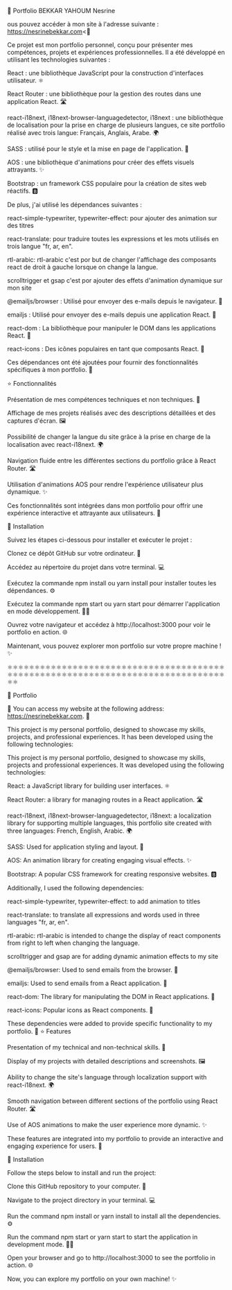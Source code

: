 🌟 Portfolio BEKKAR YAHOUM Nesrine

ous pouvez accéder à mon site à l'adresse suivante : https://nesrinebekkar.com<🎊

Ce projet est mon portfolio personnel, conçu pour présenter mes compétences, projets et expériences professionnelles. Il a été développé en utilisant les technologies suivantes :

React : une bibliothèque JavaScript pour la construction d'interfaces utilisateur. ⚛️

React Router : une bibliothèque pour la gestion des routes dans une application React. 🛣️

react-i18next, i18next-browser-languagedetector, i18next : une bibliothèque de localisation pour la prise en charge de plusieurs langues, ce site portfolio réalisé avec trois langue: Français, Anglais, Arabe. 🌍

SASS : utilisé pour le style et la mise en page de l'application. 🎨

AOS : une bibliothèque d'animations pour créer des effets visuels attrayants. ✨

Bootstrap : un framework CSS populaire pour la création de sites web réactifs. 🅱️

De plus, j'ai utilisé les dépendances suivantes :

react-simple-typewriter,  typewriter-effect: pour ajouter des animation sur des titres

react-translate: pour traduire toutes les expressions et les mots utilisés en trois langue "fr, ar, en".

rtl-arabic: rtl-arabic c'est por but de changer l'affichage des composants react de droit à gauche lorsque on change la langue.

scrolltrigger et gsap c'est por ajouter des effets d'animation dynamique sur mon site 

@emailjs/browser : Utilisé pour envoyer des e-mails depuis le navigateur. 📧

emailjs : Utilisé pour envoyer des e-mails depuis une application React. 📧

react-dom : La bibliothèque pour manipuler le DOM dans les applications React. 🏢

react-icons : Des icônes populaires en tant que composants React. 🔣

Ces dépendances ont été ajoutées pour fournir des fonctionnalités spécifiques à mon portfolio. 🚀

⭐ Fonctionnalités

Présentation de mes compétences techniques et non techniques. 🚀

Affichage de mes projets réalisés avec des descriptions détaillées et des captures d'écran. 🖼️

Possibilité de changer la langue du site grâce à la prise en charge de la localisation avec react-i18next. 🌍

Navigation fluide entre les différentes sections du portfolio grâce à React Router. 🛣️

Utilisation d'animations AOS pour rendre l'expérience utilisateur plus dynamique. ✨

Ces fonctionnalités sont intégrées dans mon portfolio pour offrir une expérience interactive et attrayante aux utilisateurs. 💼

🚀 Installation

Suivez les étapes ci-dessous pour installer et exécuter le projet :

Clonez ce dépôt GitHub sur votre ordinateur. 📂

Accédez au répertoire du projet dans votre terminal. 💻

Exécutez la commande npm install ou yarn install pour installer toutes les dépendances. ⚙️

Exécutez la commande npm start ou yarn start pour démarrer l'application en mode développement. 🏃‍♂️

Ouvrez votre navigateur et accédez à http://localhost:3000 pour voir le portfolio en action. 🌐

Maintenant, vous pouvez explorer mon portfolio sur votre propre machine ! ✨

⚛️⚛️⚛️⚛️⚛️⚛️⚛️⚛️⚛️⚛️⚛️⚛️⚛️⚛️⚛️⚛️⚛️⚛️⚛️⚛️⚛️⚛️⚛️⚛️⚛️⚛️⚛️⚛️⚛️⚛️⚛️⚛️⚛️⚛️⚛️⚛️⚛️⚛️⚛️⚛️⚛️⚛️⚛️⚛️⚛️⚛️⚛️⚛️⚛️⚛️⚛️⚛️⚛️⚛️⚛️⚛️⚛️⚛️⚛️⚛️⚛️⚛️⚛️⚛️⚛️⚛️⚛️⚛️⚛️⚛️⚛️⚛️⚛️⚛️⚛️⚛️⚛️⚛️⚛️⚛️⚛️⚛️

🌟 Portfolio

🎊 You can access my website at the following address:  https://nesrinebekkar.com. 🎊

This project is my personal portfolio, designed to showcase my skills, projects, and professional experiences. It has been developed using the following technologies:

This project is my personal portfolio, designed to showcase my skills, projects and professional experiences. It was developed using the following technologies:

React: a JavaScript library for building user interfaces. ⚛️

React Router: a library for managing routes in a React application. 🛣️

react-i18next, i18next-browser-languagedetector, i18next: a localization library for supporting multiple languages, this portfolio site created with three languages: French, English, Arabic. 🌍

SASS: Used for application styling and layout. 🎨

AOS: An animation library for creating engaging visual effects. ✨

Bootstrap: A popular CSS framework for creating responsive websites. 🅱️

Additionally, I used the following dependencies:

react-simple-typewriter, typewriter-effect: to add animation to titles

react-translate: to translate all expressions and words used in three languages ​​"fr, ar, en".

rtl-arabic: rtl-arabic is intended to change the display of react components from right to left when changing the language.

scrolltrigger and gsap are for adding dynamic animation effects to my site

@emailjs/browser: Used to send emails from the browser. 📧

emailjs: Used to send emails from a React application. 📧

react-dom: The library for manipulating the DOM in React applications. 🏢

react-icons: Popular icons as React components. 🔣

These dependencies were added to provide specific functionality to my portfolio. 🚀
⭐ Features

Presentation of my technical and non-technical skills. 🚀

Display of my projects with detailed descriptions and screenshots. 🖼️

Ability to change the site's language through localization support with react-i18next. 🌍

Smooth navigation between different sections of the portfolio using React Router. 🛣️

Use of AOS animations to make the user experience more dynamic. ✨

These features are integrated into my portfolio to provide an interactive and engaging experience for users. 💼

🚀 Installation

Follow the steps below to install and run the project:

Clone this GitHub repository to your computer. 📂

Navigate to the project directory in your terminal. 💻

Run the command npm install or yarn install to install all the dependencies. ⚙️

Run the command npm start or yarn start to start the application in development mode. 🏃‍♂️

Open your browser and go to http://localhost:3000 to see the portfolio in action. 🌐

Now, you can explore my portfolio on your own machine! ✨